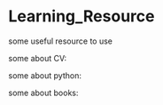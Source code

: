 # Learning_Resource
some useful resource to use

some about CV:

some about python:

some about books:

